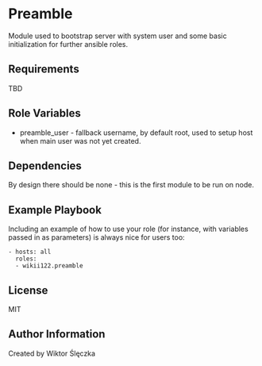 Preamble
=========

Module used to bootstrap server with system user and some basic initialization for further ansible roles.

Requirements
------------

TBD

Role Variables
--------------

- preamble_user - fallback username, by default root, used to setup host when main user was not yet created.

Dependencies
------------

By design there should be none - this is the first module to be run on node.

Example Playbook
----------------

Including an example of how to use your role (for instance, with variables passed in as parameters) is always nice for users too:

    - hosts: all
      roles:
      - wikii122.preamble

License
-------

MIT

Author Information
------------------

Created by Wiktor Ślęczka

